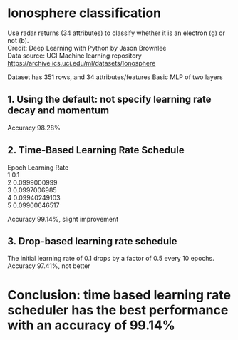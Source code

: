 # Ionosphere classification

Use radar returns (34 attributes) to classify whether it is an electron (g) or not (b).  
Credit: Deep Learning with Python by Jason Brownlee  
Data source: UCI Machine learning repository
https://archive.ics.uci.edu/ml/datasets/Ionosphere

Dataset has 351 rows, and 34 attributes/features
Basic MLP of two layers

## 1. Using the default: not specify learning rate decay and momentum
Accuracy 98.28%

## 2. Time-Based Learning Rate Schedule

Epoch Learning Rate  
1   0.1  
2   0.0999000999  
3   0.0997006985  
4   0.09940249103  
5   0.09900646517  

Accuracy 99.14%, slight improvement

## 3. Drop-based learning rate schedule

The initial learning rate of 0.1 drops by a factor of 0.5 every 10 epochs.
Accuracy 97.41%, not better

# Conclusion: time based learning rate scheduler has the best performance with an accuracy of 99.14%
